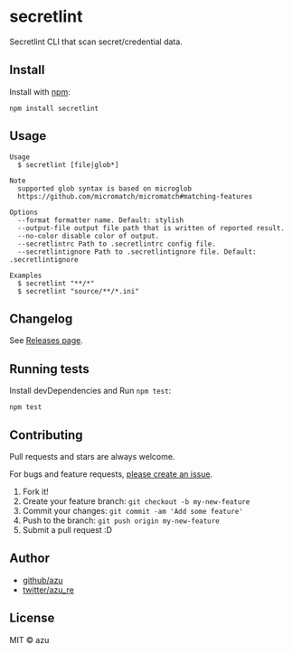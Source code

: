 # secretlint

Secretlint CLI that scan secret/credential data.

## Install

Install with [npm](https://www.npmjs.com/):

    npm install secretlint

## Usage

    Usage
      $ secretlint [file|glob*]
 
    Note
      supported glob syntax is based on microglob
      https://github.com/micromatch/micromatch#matching-features
 
    Options
      --format formatter name. Default: stylish
      --output-file output file path that is written of reported result.
      --no-color disable color of output.
      --secretlintrc Path to .secretlintrc config file.
      --secretlintignore Path to .secretlintignore file. Default: .secretlintignore
 
    Examples
      $ secretlint "**/*"
      $ secretlint "source/**/*.ini"


## Changelog

See [Releases page](https://github.com/secretlint/secretlint/releases).

## Running tests

Install devDependencies and Run `npm test`:

    npm test

## Contributing

Pull requests and stars are always welcome.

For bugs and feature requests, [please create an issue](https://github.com/secretlint/secretlint/issues).

1. Fork it!
2. Create your feature branch: `git checkout -b my-new-feature`
3. Commit your changes: `git commit -am 'Add some feature'`
4. Push to the branch: `git push origin my-new-feature`
5. Submit a pull request :D

## Author

- [github/azu](https://github.com/azu)
- [twitter/azu_re](https://twitter.com/azu_re)

## License

MIT © azu
